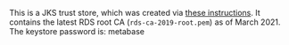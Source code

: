 This is a JKS trust store, which was created via
[these instructions](https://docs.aws.amazon.com/AmazonRDS/latest/UserGuide/UsingWithRDS.SSL.html).  It contains the
latest RDS root CA (`rds-ca-2019-root.pem`) as of March 2021. The keystore password is: metabase
